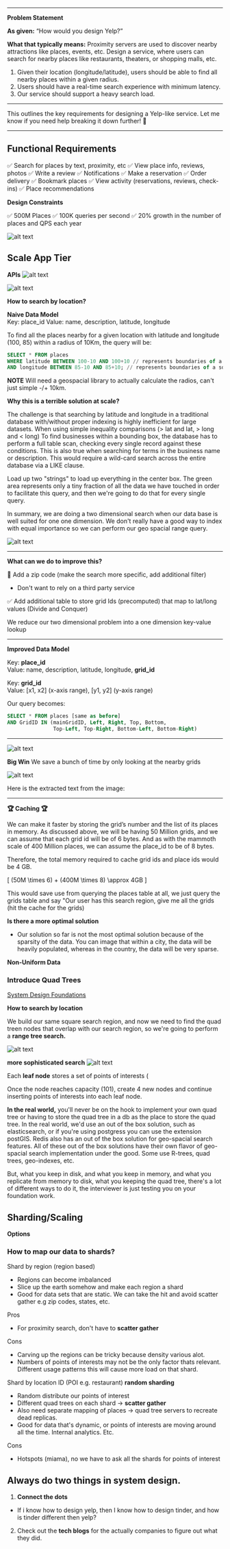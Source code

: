 
---

**Problem Statement**  

**As given:** “How would you design Yelp?”  

**What that typically means:** Proximity servers are used to discover nearby attractions like places, events, etc. Design a service, where users can search for nearby places like restaurants, theaters, or shopping malls, etc.  

1. Given their location (longitude/latitude), users should be able to find all nearby places within a given radius.  
2. Users should have a real-time search experience with minimum latency.  
3. Our service should support a heavy search load.  

---

This outlines the key requirements for designing a Yelp-like service. Let me know if you need help breaking it down further! 🚀

---

## Functional Requirements 

✅ Search for places by text, proximity, etc
✅ View place info, reviews, photos
✅ Write a review 
✅ Notifications
✅ Make a reservation 
✅ Order delivery 
✅ Bookmark places 
✅ View activity (reservations, reviews, check-ins)
✅ Place recommendations 

**Design Constraints** 

✅ 500M Places
✅ 100K queries per second 
✅ 20% growth in the number of places and QPS each year 

![alt text](image.png)


## Scale App Tier 

**APIs**
![alt text](image-1.png)

![alt text](image-2.png)

**How to search by location?**  

**Naive Data Model**  
Key: place_id Value: name, description, latitude, longitude  

To find all the places nearby for a given location with latitude and longitude (100, 85) within a radius of 10Km, the query will be:

```sql
SELECT * FROM places
WHERE latitude BETWEEN 100-10 AND 100+10 // represents boundaries of a square
AND longitude BETWEEN 85-10 AND 85+10; // represents boundaries of a square

```
**NOTE** Will need a geospacial library to actually calculate the radios, can't just simple -/+ 10km. 

**Why this is a terrible solution at scale?** 

The challenge is that searching by latitude and longitude in a traditional database with/without proper indexing is highly inefficient for large datasets. When using simple inequality comparisons (> lat and lat, > long and < long) To find businesses within a bounding box, the database has to perform a full table scan, checking every single record against these conditions. This is also true when searching for terms in the business name or description. This would require a wild-card search across the entire database via a LIKE clause.

Load up two "strings" to load up everything in the center box. The green area represents only a tiny fraction of all the data we have touched in order to facilitate this query, and then we're going to do that for every single query. 

In summary, we are doing a two dimensional search when our data base is well suited for one one dimension. We don't really have a good way to index with equal importance so we can perform our geo spacial range query. 

![alt text](image-3.png)

---

**What can we do to improve this?** 

🔴 Add a zip code (make the search more specific, add additional filter)
* Don't want to rely on a third party service

✅ Add additional table to store grid Ids (precomputed) that map to lat/long values (Divide and Conquer)

We reduce our two dimensional problem into a one dimension key-value lookup

---

**Improved Data Model**  

Key: **place_id**  
Value: name, description, latitude, longitude, **grid_id**  

Key: **grid_id**  
Value: [x1, x2] (x-axis range), [y1, y2] (y-axis range)  

Our query becomes:  

```sql
SELECT * FROM places [same as before] 
AND GridID IN (mainGridID, Left, Right, Top, Bottom, 
               Top-Left, Top-Right, Bottom-Left, Bottom-Right)
```

---

![alt text](image-4.png)

**Big Win** 
We save a bunch of time by only looking at the nearby grids

![alt text](image-5.png)

Here is the extracted text from the image:

---

**🏆 Caching 🏆**  

We can make it faster by storing the grid’s number and the list of its places in memory. As discussed above, we will be having 50 Million grids, and we can assume that each grid id will be of 6 bytes. And as with the mammoth scale of 400 Million places, we can assume the place_id to be of 8 bytes.  

Therefore, the total memory required to cache grid ids and place ids would be 4 GB.  

\[
(50M \times 6) + (400M \times 8) \approx 4GB
\]

This would save use from querying the places table at all, we just query the grids table and say "Our user has this search region, give me all the grids (hit the cache for the grids)

**Is there a more optimal solution** 

- Our solution so far is not the most optimal solution because of the sparsity of the data. You can image that within a city, the data will be heavily populated, whereas in the country, the data will be very sparse. 

**Non-Uniform Data** 

### Introduce Quad Trees 
[System Design Foundations](../system-design-foundation)

**How to search by location** 

We build our same square search region, and now we need to find the quad treen nodes that overlap with our search region, so we're going to perform a **range tree search.**  

 ![alt text](image-6.png)

**more sophisticated search**
![alt text](image-7.png)


Each **leaf node** stores a set of points of interests ( 

Once the node reaches capacity (101), create 4 new nodes and continue inserting points of interests into each leaf node.  

**In the real world,** you'll never be on the hook to implement your own quad tree or having to store the quad tree in a db as the place to store the quad tree. In the real world, we'd use an out of the box solution, such as elasticsearch, or if you're using postgress you can use the extension postGIS. Redis also has an out of the box solution for geo-spacial search features. All of these out of the box solutions have their own flavor of geo-spacial search implementation under the good. Some use R-trees, quad trees, geo-indexes, etc. 

But, what you keep in disk, and what you keep in memory, and what you replicate from memory to disk, what you keeping the quad tree, there's a lot of different ways to do it, the interviewer is just testing you on your foundation work. 

## Sharding/Scaling 

**Options** 

### How to map our data to shards?

Shard by region (region based)
- Regions can become imbalanced 
- Slice up the earth somehow and make each region a shard
- Good for data sets that are static. We can take the hit and avoid scatter gather
e.g zip codes, states, etc. 

Pros
- For proximity search, don't have to **scatter gather**

Cons
- Carving up the regions can be tricky because density various alot. 
- Numbers of points of interests may not be the only factor thats relevant. Different usage patterns
this will cause more load on that shard. 

Shard by location ID (POI e.g. restaurant) **random sharding** 
- Random distribute our points of interest
- Different quad trees on each shard -> **scatter gather** 
- Also need separate mapping of places -> quad tree servers to recreate dead replicas. 
- Good for data that's dynamic, or points of interests are moving around all the time. Internal analytics. Etc. 

Cons
- Hotspots (miama), no we have to ask all the shards for points of interest

## Always do two things in system design. 

1. **Connect the dots** 
- If i know how to design yelp, then I know how to design tinder, and how is tinder different then yelp? 

2. Check out the **tech blogs** for the actually companies to figure out what they did.

